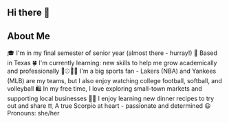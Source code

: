 ## Hi there 👋

## About Me
🎓 I'm in my final semester of senior year (almost there - hurray!)
📍 Based in Texas
🍀 I'm currently learning: new skills to help me grow academically and professionally
🏀⚾🏈🏐 I'm a big sports fan - Lakers (NBA) and Yankees (MLB) are my teams, but I also enjoy watching college football, softball, and volleyball
🛍️ In my free time, I love exploring small-town markets and supporting local businesses
🧑‍🍳 I enjoy learning new dinner recipes to try out and share
♏ A true Scorpio at heart - passionate and determined
😃 Pronouns: she/her
